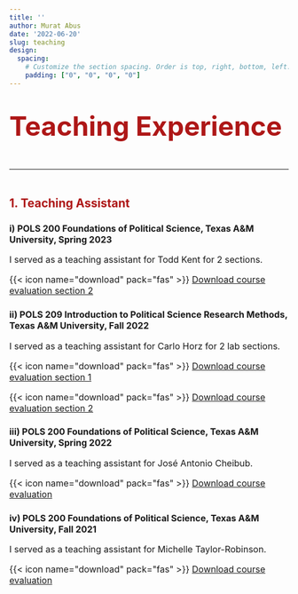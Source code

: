 ```yaml
---
title: ''
author: Murat Abus
date: '2022-06-20'
slug: teaching
design:
  spacing:
    # Customize the section spacing. Order is top, right, bottom, left.
    padding: ["0", "0", "0", "0"]  
---
```


<font size="7"><h1 style="color:#ae1717;">Teaching Experience</h1>
<hr/> </font>

### <h2 style="color:#ae1717;">1. Teaching Assistant</h2> 

### <font size="3">i) POLS 200 Foundations of Political Science, Texas A&M University, Spring 2023
I served as a teaching assistant for Todd Kent for 2 sections.

{{< icon name="download" pack="fas" >}} [Download course evaluation section 2](/uploads/POLS200_evaluation_Spring_2023_2.pdf) </font> 

### <font size="3">ii) POLS 209 Introduction to Political Science Research Methods, Texas A&M University, Fall 2022
I served as a teaching assistant for Carlo Horz for 2 lab sections.

{{< icon name="download" pack="fas" >}} [Download course evaluation section 1](/uploads/POLS209_evaluation_Fall_2022_1.pdf)

{{< icon name="download" pack="fas" >}} [Download course evaluation section 2](/uploads/POLS209_evaluation_Fall_2022_2.pdf) </font> 

### <font size="3">iii) POLS 200 Foundations of Political Science, Texas A&M University, Spring 2022
I served as a teaching assistant for José Antonio Cheibub.

{{< icon name="download" pack="fas" >}} [Download course evaluation](/uploads/POLS200_evaluation_Spring_2022.pdf) </font>

### <font size="3">iv) POLS 200 Foundations of Political Science, Texas A&M University, Fall 2021
I served as a teaching assistant for Michelle Taylor-Robinson.

{{< icon name="download" pack="fas" >}} [Download course evaluation](/uploads/POLS200_evaluation_Fall_2021.pdf)
</font>